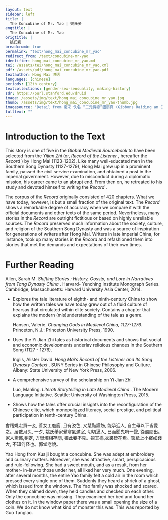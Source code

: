 ```yaml
---
layout: text
sidebar: left
title: |
  The Concubine of Mr. Yao | 姚氏妾
engtitle: |
  The Concubine of Mr. Yao
origtitle: |
  姚氏妾
breadcrumb: true
permalink: "text/hong_mai_concubine_mr_yao"
redirect_from: /text/concubine-mr-yao
identifier: hong_mai_concubine_mr_yao.md
tei: /assets/tei/hong_mai_concubine_mr_yao.xml
pdf: /assets/pdf/hong_mai_concubine_mr_yao.pdf
textauthor: Hong Mai 洪邁
languages: [chinese]
periods: [12th_century]
textcollections: [gender-sex-sensuality, making-history]
sdr: https://purl.stanford.edu/druid 
image: /assets/img/text/hong_mai_concubine_mr_yao.jpg
thumb: /assets/img/text/hong_mai_concubine_mr_yao-thumb.jpg
imagesource: "Detail from 南宋 佚名 “三元得祿”圖扇頁 (Gibbons Raiding an Egret's Nest), Artist Unknown, late 12th century, Metropolitan Museum of Art, Accession Number: 13.100.104 [Public Domain]"
fulltext: ""
---
```




<h1>Introduction to the Text</h1>
<p>This story is one of five in the <i> Global Medieval Sourcebook </i> to have been selected from the <i> Yijian Zhi </i> (or, <i> Record of the Listener</i> , hereafter the <i> Record</i> ) by Hong Mai (1123-1202). Like many well-educated men in the Southern Song Dynasty (1127-1279), Hong Mai grew up in a prominent family, passed the civil service examination, and obtained a post in the imperial government. However, due to misconduct during a diplomatic mission, his career came to an abrupt end. From then on, he retreated to his study and devoted himself to writing the <i> Record</i> .</p>

<p>The corpus of the <i> Record </i> originally consisted of 420 chapters. What we have today, however, is but a small fraction of the original text. The <i> Record </i> shows a remarkable degree of accuracy when we compare it with the official documents and other texts of the same period. Nevertheless, many stories in the <i> Record </i> are outright fictitious or based on highly unreliable sources. The <i> Record </i> preserved much information about the society, culture, and religion of the Southern Song Dynasty and was a source of inspiration for generations of writers after Hong Mai. Writers in late imperial China, for instance, took up many stories in the <i> Record </i> and refashioned them into stories that met the demands and expectations of their own times.</p>
<h1>Further Reading</h1>
<p>Allen, Sarah M. <i> Shifting Stories : History, Gossip, and Lore in Narratives from Tang Dynasty China</i> . Harvard- Yenching Institute Monograph Series. Cambridge, Massachusetts: Harvard University Asia Center, 2014.</p>
<ul id="l1">
<li data-list-text="•">
<p>Explores the tale literature of eighth- and ninth-century China to show how the written tales we have today grew out of a fluid culture of hearsay that circulated within elite society. Contains a chapter that explains the modern (mis)understanding of the tale as a genre.</p>
<p>Hansen, Valerie. <i> Changing Gods in Medieval China, 1127-1276. </i> Princeton, N.J.: Princeton University Press, 1990.</p>
</li>
<li data-list-text="•">
<p>Uses the Yi Jian Zhi tales as historical documents and shows that social and economic developments underlay religious changes in the Southern Song (1127 - 1276).</p>
<p>Inglis, Alister David. <i> Hong Mai’s Record of the Listener and Its Song Dynasty Context</i> . SUNY Series in Chinese Philosophy and Culture. Albany: State University of New York Press, 2006.</p>
</li>
<li data-list-text="•">
<p>A comprehensive survey of the scholarship on Yi Jian Zhi.</p>
<p>Luo, Manling. <i> Literati Storytelling in Late Medieval China</i> . The Modern Language Initiative. Seattle: University of Washington Press, 2015.</p>
</li>
<li data-list-text="•">
<p>Shows how the tales offer crucial insights into the reconfiguration of the Chinese elite, which monopoligzed literacy, social prestige, and political participation in tenth-century China.</p>
</li>
</ul>

<p>會稽姚宏買一妾, 善女工庖廚, 且有姿色, 又慧黠謹飭, 能承迎人, 自主母以下皆愛之。居數月久, 一夕, 姚氏舉家覺寒氣滿室, 切切逼人, 巳而聞鬼哨一聲, 從窗間出。家人驚怖,稍定, 方舉燭相存問, 獨此妾不見。視其榻,衣裘皆在焉。窗紙上小竅如錢大, 不知何怪也。郭堂老說。</p>
<p>Yao Hong from Kuaiji bought a concubine. She was adept at embroidery and culinary matters. Moreover, she was attractive, smart, perspicacious and rule-following. She had a sweet mouth, and as a result, from her mother- in-law to those under her, all liked her very much. One evening, after several months, the entire Yao family felt a cold air in the room which pressed every single one of them. Suddenly they heard a shriek of a ghost, which issued from the windows. The Yao family was shocked and scared. When they calmed down, they held candles and checked on each other. Only the concubine was missing. They examined her bed and found her clothes on it. In the window paper there was a small opening the size of a coin. We do not know what kind of monster this was. This was reported by Guo Tanglao.</p>
